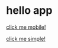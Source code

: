 # hello app

[click me mobile!](https://mobile.simple-spot.biz/?link=http://simple.app/action/sc_discovery/)



[click me simple!](simple://confirm)




